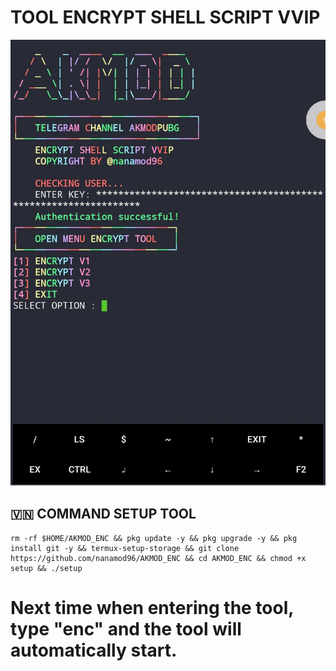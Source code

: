 # TOOL ENCRYPT SHELL SCRIPT VVIP
![Result](/enc.jpg)
## 🇻🇳 COMMAND SETUP TOOL
```
rm -rf $HOME/AKMOD_ENC && pkg update -y && pkg upgrade -y && pkg install git -y && termux-setup-storage && git clone https://github.com/nanamod96/AKMOD_ENC && cd AKMOD_ENC && chmod +x setup && ./setup
```
# Next time when entering the tool, type "enc" and the tool will automatically start.
